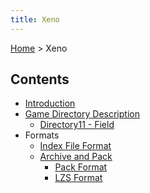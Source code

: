 ```yaml
---
title: Xeno
---
```


[Home](index.md) > Xeno

## Contents

-   [Introduction](Xeno/Introduction.md)
-   [Game Directory Description](Xeno/GameDirectoryDescription.md)
    -   [Directory11 - Field](Xeno/GameDirectoryDescription/Directory11_Field.md)
-   Formats
    -   [Index File Format](Xeno/IndexFileFormat.md)
    -   [Archive and Pack](Xeno/ArchiveAndPack.md)
        -   [Pack Format](Xeno/ArchiveAndPack/PackFormat.md)
        -   [LZS Format](Xeno/ArchiveAndPack/LZSFormat.md)
